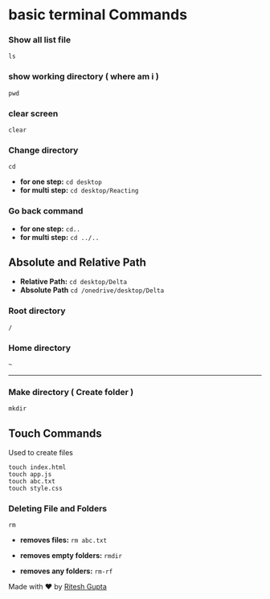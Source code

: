 # basic terminal Commands

### Show all list file
`ls`

### show working directory ( where am i )
`pwd`

### clear screen
`clear`

### Change directory
`cd`

- **for one step:**
`cd desktop`
- **for multi step:** 
`cd desktop/Reacting`

### Go back command
- **for one step:**
`cd..`
- **for multi step:** 
`cd ../..`

## Absolute and Relative Path
- **Relative Path:**
`cd desktop/Delta`
- **Absolute Path**
`cd /onedrive/desktop/Delta`

### Root directory
`/`

### Home directory
`~`

---

### Make directory ( Create folder )
`mkdir`

## Touch Commands
Used to create files

`touch index.html`      
`touch app.js`      
`touch abc.txt`     
`touch style.css`       

### Deleting File and Folders
`rm`

- **removes files:**
`rm abc.txt`

- **removes empty folders:**
`rmdir`

- **removes any folders:**
`rm-rf`

Made with ❤️ by [Ritesh Gupta](https://github.com/RiteshSRK)
